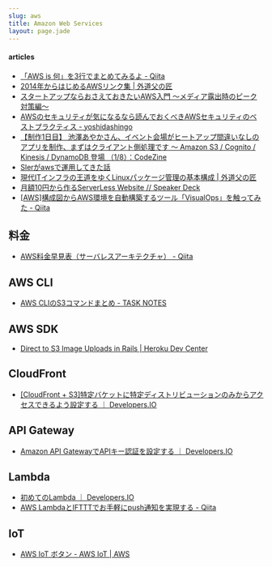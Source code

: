 ```yaml
---
slug: aws
title: Amazon Web Services
layout: page.jade
---
```


#### articles

- [「AWS is 何」を3行でまとめてみるよ \- Qiita](http://qiita.com/kohashi/items/1bb952313fb695f12577)
- [2014年からはじめるAWSリンク集 | 外道父の匠](http://blog.father.gedow.net/2014/01/07/aws-links/)
- [スタートアップならおさえておきたいAWS入門 ～メディア露出時のピーク対策編～](http://www.slideshare.net/schoowebcampus/awsamazon-web-services-29873429)
- [AWSのセキュリティが気になるなら読んでおくべきAWSセキュリティのベストプラクティス - yoshidashingo](http://yoshidashingo.hatenablog.com/entry/2014/08/24/211825)
- [【制作1日目】 池澤あやかさん、イベント会場がヒートアップ間違いなしのアプリを制作、まずはクライアント側処理です ～ Amazon S3 / Cognito / Kinesis / DynamoDB 登場 （1/8）：CodeZine](http://codezine.jp/article/detail/8642)
- [Slerがawsで運用してきた話](http://www.slideshare.net/tenbo07/sleraws)
- [現代ITインフラの王道をゆくLinuxパッケージ管理の基本構成 | 外道父の匠](http://blog.father.gedow.net/2016/03/08/package-control/)
- [月額10円から作るServerLess Website // Speaker Deck](https://speakerdeck.com/morita92hiro/yue-e-10yuan-karazuo-ruserverless-website)
- [[AWS]構成図からAWS環境を自動構築するツール「VisualOps」を触ってみた - Qiita](http://qiita.com/koomaru/items/439819c9682fa59d0328)


## 料金

- [AWS料金早見表（サーバレスアーキテクチャ） \- Qiita](http://qiita.com/teradonburi/items/a382a17e1e0245b7d831)


## AWS CLI
- [AWS CLIのS3コマンドまとめ - TASK NOTES](http://www.task-notes.com/entry/20150904/1441335600)


## AWS SDK
- [Direct to S3 Image Uploads in Rails | Heroku Dev Center](https://devcenter.heroku.com/articles/direct-to-s3-image-uploads-in-rails)


## CloudFront

- [\[CloudFront \+ S3\]特定バケットに特定ディストリビューションのみからアクセスできるよう設定する ｜ Developers\.IO](http://dev.classmethod.jp/cloud/aws/cloudfront-s3-origin-access-identity/)


## API Gateway
- [Amazon API GatewayでAPIキー認証を設定する ｜ Developers\.IO](http://dev.classmethod.jp/cloud/apigateway-apikey-auth/)


## Lambda

- [初めてのLambda ｜ Developers.IO](http://dev.classmethod.jp/cloud/aws/sugano-002-lambda/)
- [AWS LambdaとIFTTTでお手軽にpush通知を実現する \- Qiita](http://qiita.com/kawahiro311/items/41dca04fe899d4d142d9)


## IoT
- [AWS IoT ボタン \- AWS IoT \| AWS](https://aws.amazon.com/jp/iot/button/)

